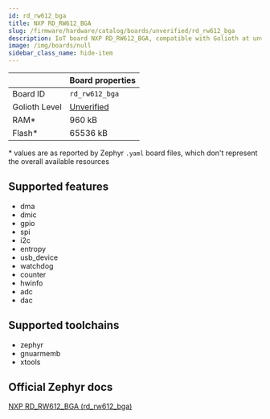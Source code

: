 ```yaml
---
id: rd_rw612_bga
title: NXP RD_RW612_BGA
slug: /firmware/hardware/catalog/boards/unverified/rd_rw612_bga
description: IoT board NXP RD_RW612_BGA, compatible with Golioth at unverified level.
image: /img/boards/null
sidebar_class_name: hide-item
---
```


[//]: # (This is an auto-generated file, do not edit! Changes to it will be lost upon re-generation)



|                | Board properties     |
| -------------  | -------------------- |
| Board ID       | `rd_rw612_bga` |
| Golioth Level  | [Unverified](/firmware/hardware#unverified-boards) |
| RAM*           | 960 kB |
| Flash*         | 65536 kB |

\* values are as reported by Zephyr `.yaml` board files, which don't represent the overall available resources



## Supported features

* dma
* dmic
* gpio
* spi
* i2c
* entropy
* usb_device
* watchdog
* counter
* hwinfo
* adc
* dac

## Supported toolchains

* zephyr
* gnuarmemb
* xtools

## Official Zephyr docs

[NXP RD_RW612_BGA (rd_rw612_bga)](https://docs.zephyrproject.org/latest/boards/nxp/rd_rw612_bga/doc/index.html)
